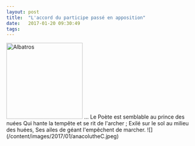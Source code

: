 ```yaml
---
layout: post
title:  "L'accord du participe passé en apposition"
date:   2017-01-20 09:30:49
tags:   
---
```


<img src="/content/images/2017/01/albatros-baudelaire.jpg" alt="Albatros" style="width: 200px;"/>
...  
Le Poète est semblable au prince des nuées
Qui hante la tempête et se rit de l'archer ;
Exilé sur le sol au milieu des huées,
Ses ailes de géant l'empêchent de marcher.
![](/content/images/2017/01/anacolutheC.jpeg)
